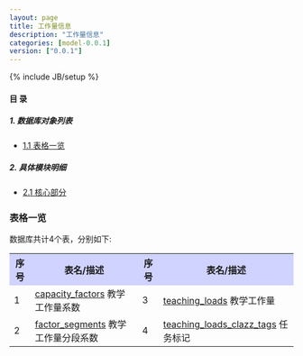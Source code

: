 ```yaml
---
layout: page
title: 工作量信息 
description: "工作量信息"
categories: [model-0.0.1]
version: ["0.0.1"]
---
```

{% include JB/setup %}

#### 目 录

##### 1. 数据库对象列表
  * [1.1 表格一览](index.html#表格一览)

##### 2. 具体模块明细
* [2.1 核心部分](core.html)


### 表格一览
数据库共计4个表，分别如下:

<table class="table table-bordered table-striped table-condensed">
  <tr>
    <th style="background-color:#D0D3FF">序号</th>
    <th style="background-color:#D0D3FF">表名/描述</th>
    <th style="background-color:#D0D3FF">序号</th>
    <th style="background-color:#D0D3FF">表名/描述</th>
  </tr>
  <tr>
    <td>1</td>
    <td><a href="core.html#表格-capacity_factors-教学工作量系数">capacity_factors</a> 教学工作量系数</td>
    <td>3</td>
    <td><a href="core.html#表格-teaching_loads-教学工作量">teaching_loads</a> 教学工作量</td>
  </tr>
  <tr>
    <td>2</td>
    <td><a href="core.html#表格-factor_segments-教学工作量分段系数">factor_segments</a> 教学工作量分段系数</td>
    <td>4</td>
    <td><a href="core.html#表格-teaching_loads_clazz_tags-任务标记">teaching_loads_clazz_tags</a> 任务标记</td>
  </tr>
</table>


